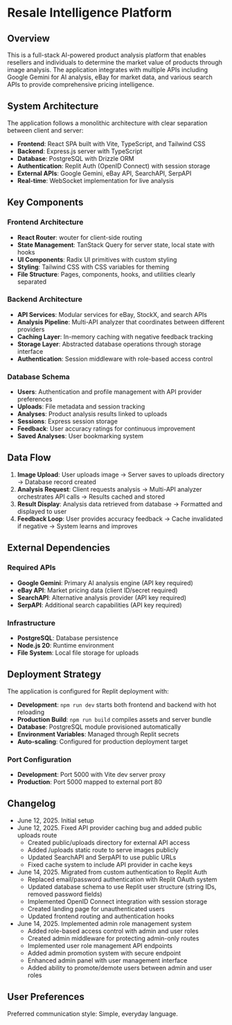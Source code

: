 # Resale Intelligence Platform

## Overview

This is a full-stack AI-powered product analysis platform that enables resellers and individuals to determine the market value of products through image analysis. The application integrates with multiple APIs including Google Gemini for AI analysis, eBay for market data, and various search APIs to provide comprehensive pricing intelligence.

## System Architecture

The application follows a monolithic architecture with clear separation between client and server:

- **Frontend**: React SPA built with Vite, TypeScript, and Tailwind CSS
- **Backend**: Express.js server with TypeScript
- **Database**: PostgreSQL with Drizzle ORM
- **Authentication**: Replit Auth (OpenID Connect) with session storage
- **External APIs**: Google Gemini, eBay API, SearchAPI, SerpAPI
- **Real-time**: WebSocket implementation for live analysis

## Key Components

### Frontend Architecture
- **React Router**: wouter for client-side routing
- **State Management**: TanStack Query for server state, local state with hooks
- **UI Components**: Radix UI primitives with custom styling
- **Styling**: Tailwind CSS with CSS variables for theming
- **File Structure**: Pages, components, hooks, and utilities clearly separated

### Backend Architecture
- **API Services**: Modular services for eBay, StockX, and search APIs
- **Analysis Pipeline**: Multi-API analyzer that coordinates between different providers
- **Caching Layer**: In-memory caching with negative feedback tracking
- **Storage Layer**: Abstracted database operations through storage interface
- **Authentication**: Session middleware with role-based access control

### Database Schema
- **Users**: Authentication and profile management with API provider preferences
- **Uploads**: File metadata and session tracking
- **Analyses**: Product analysis results linked to uploads
- **Sessions**: Express session storage
- **Feedback**: User accuracy ratings for continuous improvement
- **Saved Analyses**: User bookmarking system

## Data Flow

1. **Image Upload**: User uploads image → Server saves to uploads directory → Database record created
2. **Analysis Request**: Client requests analysis → Multi-API analyzer orchestrates API calls → Results cached and stored
3. **Result Display**: Analysis data retrieved from database → Formatted and displayed to user
4. **Feedback Loop**: User provides accuracy feedback → Cache invalidated if negative → System learns and improves

## External Dependencies

### Required APIs
- **Google Gemini**: Primary AI analysis engine (API key required)
- **eBay API**: Market pricing data (client ID/secret required)
- **SearchAPI**: Alternative analysis provider (API key required)
- **SerpAPI**: Additional search capabilities (API key required)

### Infrastructure
- **PostgreSQL**: Database persistence
- **Node.js 20**: Runtime environment
- **File System**: Local file storage for uploads

## Deployment Strategy

The application is configured for Replit deployment with:

- **Development**: `npm run dev` starts both frontend and backend with hot reloading
- **Production Build**: `npm run build` compiles assets and server bundle
- **Database**: PostgreSQL module provisioned automatically
- **Environment Variables**: Managed through Replit secrets
- **Auto-scaling**: Configured for production deployment target

### Port Configuration
- **Development**: Port 5000 with Vite dev server proxy
- **Production**: Port 5000 mapped to external port 80

## Changelog
- June 12, 2025. Initial setup
- June 12, 2025. Fixed API provider caching bug and added public uploads route
  - Created public/uploads directory for external API access
  - Added /uploads static route to serve images publicly
  - Updated SearchAPI and SerpAPI to use public URLs
  - Fixed cache system to include API provider in cache keys
- June 14, 2025. Migrated from custom authentication to Replit Auth
  - Replaced email/password authentication with Replit OAuth system
  - Updated database schema to use Replit user structure (string IDs, removed password fields)
  - Implemented OpenID Connect integration with session storage
  - Created landing page for unauthenticated users
  - Updated frontend routing and authentication hooks
- June 14, 2025. Implemented admin role management system
  - Added role-based access control with admin and user roles
  - Created admin middleware for protecting admin-only routes
  - Implemented user role management API endpoints
  - Added admin promotion system with secure endpoint
  - Enhanced admin panel with user management interface
  - Added ability to promote/demote users between admin and user roles

## User Preferences

Preferred communication style: Simple, everyday language.